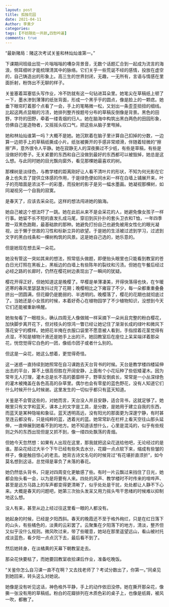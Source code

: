 ```yaml
---
layout: post
title: 孤独花园
date: 2021-04-11
Author: 李熏夕
categories: 
tags: [不妨随处一开颜,四愁吟遍]
comments: true
--- 
```


“最新赌局：赌这次考试关鉴和林灿灿谁第一。”

下课期间班级出现一片嗡嗡嗡的嘈杂背景音，无数个话题汇合到一起成为流言的海浪，侧耳细听才能梳理清其中的脉络。它们关乎一些荒诞不经的感情，投放在虚空的，自己铸造出的形象上。高三生的世界封闭，无趣，一无所有，言语与情感在里面折射，粉饰出不无聊的样子。

关鉴塞着耳塞低头写作业，冷不防就有这一句钻进耳朵里。她笔尖在草稿纸上顿了一下，墨水渗到薄薄的纸张背面，形成一个黑乎乎的圆点，像是脸上的一颗痣。她垂下眼帘盯着那个点看了一会，手上的笔略微一松，又划出一条歪歪扭扭的细线。比起这两点显眼的污渍，她排列整齐按题号分布的草稿反倒像是背景。黑色的田野，字符的田野，牵着一缕青烟的归人。她在脑海中构筑出黑白两色的田园形象，仿佛自己是造物者，又摇摇头叹口气，把这些从脑子里甩掉。

她和林灿灿谁第一吗？大概不是她。她沉默着在脑子里计算自己扣掉的分数，一边算一边把手上的草稿纸撕成小片。纸张被撕开的手感非常顺滑，伴随着轻微的“擦擦”声，意外很令人平静。她在寂静无人的深夜撕过不少纸，有些是草稿，有些是没做好的卷子。无关紧要的东西和自己没做到最好的东西都可以被毁掉，她总是这么想。与此同时她的目光飘向窗外，看见那棵她最喜欢的树。

那棵树是淡绿色，与教学楼的距离刚好让人看不清叶片的形状，不知为何光影在它身上也失去了提供立体感的作用，于是绿色便如同水彩一样在白墙上铺展开来，叶子的亮暗面是浓淡不一的彩墨，而投射的影子是另一幅水墨画。她凝视那棵树，如同凝视另一个自我的寂寞。

是春天了，应该去采朵花。这样的想法闯进她的脑海。

她自己被这个想法吓了一跳。她在此前从来不是会采花的人，她避免像女孩子一样行事。她留不长不短的直发扎成马尾，穿旧到灰扑扑的套头卫衣和T恤，一年四季蹬一双黑色跑鞋，最基础款的那种。她避免打扮自己也避免被用女性化的眼光凝视，出于懒于世故的习性和标新立异的欲望。于是她的生活被过滤到学习，过滤到文字的黑白线条和一棵树构筑的风景。这是她自己选的，她乐意的。

但是她现在想去采一朵花。

她没有管这一突如其来的想法，照常低头做题，即便抬头眼里也只能看到教室的苍白日光灯照在黑板上，黑板边的白墙上有些陈年的裂纹和污渍。但她在午餐后经过必经之路的长廊时，仍然在樱花树边表现出了一瞬间的犹疑。

樱花开得正好，但她知道这是晚樱了。早樱是单薄凄美，开得快落得也快，在乍暖还寒的春风里瑟瑟发抖过完了花期；晚樱相比之下雍容了不少，每一朵都重重叠叠挤出一团圆满，但花瓣仍是脆弱的、半透明的。晚樱落了，樱花的花期也就彻底过了。当她还是小女孩的时候，本着好奇心在植物园学了不少植物知识，没想到今天它们还能被重新唤醒。

她匆匆看了一眼枝头，确认四周无人像做贼一样采摘下一朵尚且完整的粉白樱花，加快脚步离开花下，但对枝头的惊鸿一瞥已经让她记住了渐渐长成的绿叶和微风下落花安宁的模样。她把花半掩在衣服口袋里不愿意被人看到，手指捏着花茎觉得有点湿，不知是植物汁液还是她手上出的汗。她回教室后在座位上呆呆端详着那朵花，恍惚觉得它白色的一团，像纸巾团子或者什么别的。

但这是一朵花，她这么想着，更觉得奇怪。

这一迷惑一直持续到她照常在自习课跑去天台背书的时候。天台是教学楼四楼延伸出去的平台，算不上很高但胜在开阔安静，上面有个小花坛种了些低矮灌木。因为常年无人打理，灌木总是长不高的萎靡样子，野草反倒疯长，常常是一小丛深绿色的灌木被掩盖在各色高高的杂草里。偶尔也会有零星的蓝色野花，没有人知道它们什么时候开什么时候谢。这里发生的一切似乎都只有蓝天知道。

关鉴是不会管这些的，对她而言，天台没人并且安静，适合背书，这就足够了。她眼里只有文字和蓝天，课本上的文字是工具，是分数，是她用于建立自我的东西，而蓝天是某种隐喻和象征。蓝天透明高远，没有阳光的那面更为深邃宁静，有时甚至连云都没有，只是纯粹的蓝，透着光的蓝。她常常趴在栏杆上看天空往山那头延伸，一直伸展到她看不到的地方。她不知道该想什么，心里是混沌的，似乎有些规则之外的东西出现但是又抓不到，像一缕四处飘荡的青烟。

但她今天忽然想：如果有人出现在这里，那我就把这朵花送给他吧，无论经过的是谁。那朵花经过大半个下午已经有些失去水分，花瓣一点点软下来，缩成有些皱的样子，像是触目惊心的老去。她背古诗文名句的时候背过“有花堪折直须折”，如今莫名想到这话，总觉得是辜负了未落的春花。

她仍然低头背书，只是对四周变化更敏感了些。有时一片云飘过来挡住了日光，她都会抬头看一会，以为是将要有人来。四处的风声、教学楼时不时传来的喧哗声、甚至是远方马路上的车声都变得更清晰了，似乎处处是干扰，处处都让人静不下心来。大概是春天的问题吧，她第三次抬头发呆又用力摇头甩干思绪的时候难以抑制地这么想。

没人有来，甚至从边上经过往这里看一眼的人都没有。

她起身的时候，已经是夕阳西斜。春天的晚霞还不至于格外绚烂，只是在红日落下的山头，有些橘色的，淡黄的云彩罢了。云聚集在夕阳落下的地方，清淡，整齐但又似乎没什么规则。微风吹过来，带了些暖意，她站在那里遥望远山，看山被衬托成淡蓝色，看夕阳一点点沉下去，最后看不到了。

然后她转身，在淡橘黄的天幕下朝教室走去。

那朵花快要枯了，而她要回教室收拾课后作业，准备吃晚饭。

“关鉴你怎么自习课一直不在啊？又去找老师了？考试分数出了，你第一。”同桌见到她回来，转头这么对她说。

她像是没有听见这话，神色格外平静，手上的动作依旧没停。她在撕开那朵花，像撕一张没有用的草稿纸。粉白的花瓣排列在木质色彩的桌子上，也像是纸屑，被风一吹，都散了。

